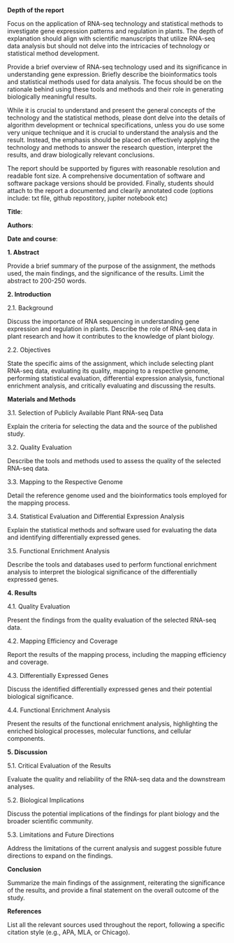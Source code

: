 
**Depth of the report**

Focus on the application of RNA-seq technology and statistical methods to investigate gene expression patterns and regulation in plants. The depth of explanation should align with scientific manuscripts that utilize RNA-seq data analysis but should not delve into the intricacies of technology or statistical method development.

Provide a brief overview of RNA-seq technology used and its significance in understanding gene expression. Briefly describe the bioinformatics tools and statistical methods used for data analysis. The focus should be on the rationale behind using these tools and methods and their role in generating biologically meaningful results.

While it is crucial to understand and present the general concepts of the technology and the statistical methods, please dont delve into the details of algorithm development or technical specifications, unless you do use some very unique technique and it is crucial to understand the analysis and the result. Instead, the emphasis should be placed on effectively applying the technology and methods to answer the research question, interpret the results, and draw biologically relevant conclusions.

The report should be supported by figures with reasonable resolution and readable font size.
A comprehensive documentation of software and software package versions should be provided.
Finally, students should attach to the report a documented and clearily annotated code (options include: txt file, github repostitory, jupiter notebook etc)



**Title**:

**Authors**:

**Date and course**:

**1. Abstract**

Provide a brief summary of the purpose of the assignment, the methods used, the main findings, and the significance of the results. Limit the abstract to 200-250 words.

**2. Introduction**

2.1. Background

Discuss the importance of RNA sequencing in understanding gene expression and regulation in plants.
Describe the role of RNA-seq data in plant research and how it contributes to the knowledge of plant biology.

2.2. Objectives

State the specific aims of the assignment, which include selecting plant RNA-seq data, evaluating its quality, mapping to a respective genome, performing statistical evaluation, differential expression analysis, functional enrichment analysis, and critically evaluating and discussing the results.

**Materials and Methods**

3.1. Selection of Publicly Available Plant RNA-seq Data

Explain the criteria for selecting the data and the source of the published study.

3.2. Quality Evaluation

Describe the tools and methods used to assess the quality of the selected RNA-seq data.

3.3. Mapping to the Respective Genome

Detail the reference genome used and the bioinformatics tools employed for the mapping process.

3.4. Statistical Evaluation and Differential Expression Analysis

Explain the statistical methods and software used for evaluating the data and identifying differentially expressed genes.

3.5. Functional Enrichment Analysis

Describe the tools and databases used to perform functional enrichment analysis to interpret the biological significance of the differentially expressed genes.

**4. Results**

4.1. Quality Evaluation

Present the findings from the quality evaluation of the selected RNA-seq data.

4.2. Mapping Efficiency and Coverage

Report the results of the mapping process, including the mapping efficiency and coverage.

4.3. Differentially Expressed Genes

Discuss the identified differentially expressed genes and their potential biological significance.

4.4. Functional Enrichment Analysis

Present the results of the functional enrichment analysis, highlighting the enriched biological processes, molecular functions, and cellular components.

**5. Discussion**

5.1. Critical Evaluation of the Results

Evaluate the quality and reliability of the RNA-seq data and the downstream analyses.

5.2. Biological Implications

Discuss the potential implications of the findings for plant biology and the broader scientific community.

5.3. Limitations and Future Directions

Address the limitations of the current analysis and suggest possible future directions to expand on the findings.

**Conclusion**

Summarize the main findings of the assignment, reiterating the significance of the results, and provide a final statement on the overall outcome of the study.

**References**

List all the relevant sources used throughout the report, following a specific citation style (e.g., APA, MLA, or Chicago).



